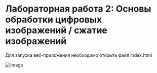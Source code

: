 # Лабораторная работа 2: Основы обработки цифровых изображений / сжатие изображений

Для запуска веб-приложения необходимо открыть файл index.html

![image](https://github.com/user-attachments/assets/6d545a5e-565e-4abe-acdf-922ffab4aaac)
